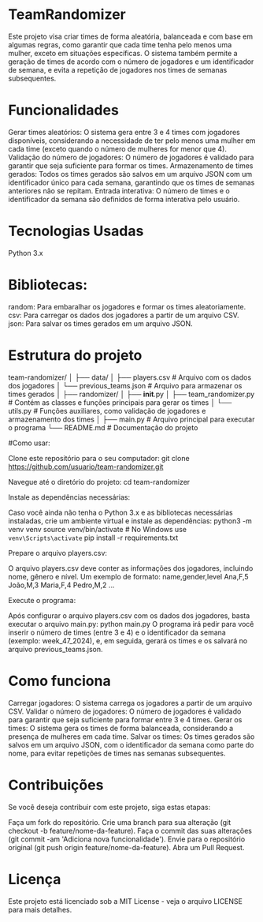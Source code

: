 # TeamRandomizer

Este projeto visa criar times de forma aleatória, balanceada e com base em algumas regras, como garantir que cada time tenha pelo menos uma mulher, exceto em situações específicas. O sistema também permite a geração de times de acordo com o número de jogadores e um identificador de semana, e evita a repetição de jogadores nos times de semanas subsequentes.

# Funcionalidades
Gerar times aleatórios: O sistema gera entre 3 e 4 times com jogadores disponíveis, considerando a necessidade de ter pelo menos uma mulher em cada time (exceto quando o número de mulheres for menor que 4).
Validação do número de jogadores: O número de jogadores é validado para garantir que seja suficiente para formar os times.
Armazenamento de times gerados: Todos os times gerados são salvos em um arquivo JSON com um identificador único para cada semana, garantindo que os times de semanas anteriores não se repitam.
Entrada interativa: O número de times e o identificador da semana são definidos de forma interativa pelo usuário.

# Tecnologias Usadas
Python 3.x

# Bibliotecas:
random: Para embaralhar os jogadores e formar os times aleatoriamente.
csv: Para carregar os dados dos jogadores a partir de um arquivo CSV.
json: Para salvar os times gerados em um arquivo JSON.

# Estrutura do projeto
team-randomizer/
│
├── data/
│   ├── players.csv             # Arquivo com os dados dos jogadores
│   └── previous_teams.json     # Arquivo para armazenar os times gerados
│
├── randomizer/
│   ├── __init__.py
│   ├── team_randomizer.py      # Contém as classes e funções principais para gerar os times
│   └── utils.py                # Funções auxiliares, como validação de jogadores e armazenamento dos times
│
├── main.py                     # Arquivo principal para executar o programa
└── README.md                   # Documentação do projeto

#Como usar:

Clone este repositório para o seu computador:
git clone https://github.com/usuario/team-randomizer.git

Navegue até o diretório do projeto:
cd team-randomizer

Instale as dependências necessárias:

Caso você ainda não tenha o Python 3.x e as bibliotecas necessárias instaladas, crie um ambiente virtual e instale as dependências:
python3 -m venv venv
source venv/bin/activate  # No Windows use `venv\Scripts\activate`
pip install -r requirements.txt

Prepare o arquivo players.csv:

O arquivo players.csv deve conter as informações dos jogadores, incluindo nome, gênero e nível. Um exemplo de formato:
name,gender,level
Ana,F,5
João,M,3
Maria,F,4
Pedro,M,2
...

Execute o programa:

Após configurar o arquivo players.csv com os dados dos jogadores, basta executar o arquivo main.py:
python main.py
O programa irá pedir para você inserir o número de times (entre 3 e 4) e o identificador da semana (exemplo: week_47_2024), e, em seguida, gerará os times e os salvará no arquivo previous_teams.json.

# Como funciona
Carregar jogadores: O sistema carrega os jogadores a partir de um arquivo CSV.
Validar o número de jogadores: O número de jogadores é validado para garantir que seja suficiente para formar entre 3 e 4 times.
Gerar os times: O sistema gera os times de forma balanceada, considerando a presença de mulheres em cada time.
Salvar os times: Os times gerados são salvos em um arquivo JSON, com o identificador da semana como parte do nome, para evitar repetições de times nas semanas subsequentes.

# Contribuições
Se você deseja contribuir com este projeto, siga estas etapas:

Faça um fork do repositório.
Crie uma branch para sua alteração (git checkout -b feature/nome-da-feature).
Faça o commit das suas alterações (git commit -am 'Adiciona nova funcionalidade').
Envie para o repositório original (git push origin feature/nome-da-feature).
Abra um Pull Request.

# Licença
Este projeto está licenciado sob a MIT License - veja o arquivo LICENSE para mais detalhes.
